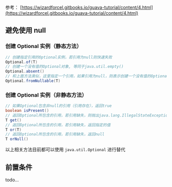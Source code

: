 ```toc

```

参考： [https://wizardforcel.gitbooks.io/guava-tutorial/content/4.html](https://wizardforcel.gitbooks.io/guava-tutorial/content/4.html)

## 避免使用 null

### 创建 Optional 实例（静态方法）

```java
// 创建指定引用的Optional实例，若引用为null则快速失败
Optional.of(T)	
// 创建一个没有值的Optional对象, 等同于java.util.empty()
Optional.absent()
// 和上面方法类似，这里指定一个引用，如果引用为null，则表示创建一个没有值的Optional对象
Optional.fromNullable(T)	
```

### 创建 Optional 实例（非静态方法）

```java
// 如果Optional包含非null的引用（引用存在），返回true
boolean isPresent()	
// 返回Optional所包含的引用，若引用缺失，则抛出java.lang.IllegalStateException
T get()	
// 返回Optional所包含的引用，若引用缺失，返回指定的值
T or(T)	
// 返回Optional所包含的引用，若引用缺失，返回null
T orNull()		
```

以上相关方法目前都可以使用 `java.util.Optional` 进行替代

## 前置条件


todo...